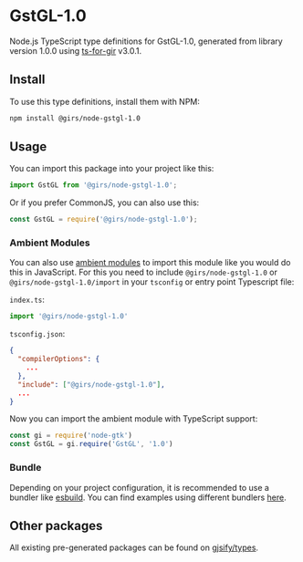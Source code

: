 
# GstGL-1.0

Node.js TypeScript type definitions for GstGL-1.0, generated from library version 1.0.0 using [ts-for-gir](https://github.com/gjsify/ts-for-gir) v3.0.1.


## Install

To use this type definitions, install them with NPM:
```bash
npm install @girs/node-gstgl-1.0
```

## Usage

You can import this package into your project like this:
```ts
import GstGL from '@girs/node-gstgl-1.0';
```

Or if you prefer CommonJS, you can also use this:
```ts
const GstGL = require('@girs/node-gstgl-1.0');
```

### Ambient Modules

You can also use [ambient modules](https://github.com/gjsify/ts-for-gir/tree/main/packages/cli#ambient-modules) to import this module like you would do this in JavaScript.
For this you need to include `@girs/node-gstgl-1.0` or `@girs/node-gstgl-1.0/import` in your `tsconfig` or entry point Typescript file:

`index.ts`:
```ts
import '@girs/node-gstgl-1.0'
```

`tsconfig.json`:
```json
{
  "compilerOptions": {
    ...
  },
  "include": ["@girs/node-gstgl-1.0"],
  ...
}
```

Now you can import the ambient module with TypeScript support: 

```ts
const gi = require('node-gtk')
const GstGL = gi.require('GstGL', '1.0')
```


### Bundle

Depending on your project configuration, it is recommended to use a bundler like [esbuild](https://esbuild.github.io/). You can find examples using different bundlers [here](https://github.com/gjsify/ts-for-gir/tree/main/examples).

## Other packages

All existing pre-generated packages can be found on [gjsify/types](https://github.com/gjsify/types).

